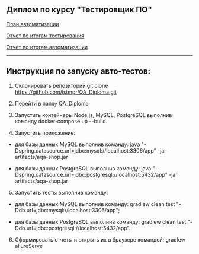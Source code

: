 ## Диплом по курсу "Тестировщик ПО"

[План автоматизации](https://github.com/lstmpr/QA_Diploma/blob/a5e709d4861e6dd1a60ed80ebe588ab90c96b9e4/docs/plan.md)

[Отчет по итогам тестирования](https://github.com/lstmpr/QA_Diploma/blob/2b43115d49fb7f7e83d2d71c1add9123133ec2d2/docs/Report.md)

[Отчет по итогам автоматизации](https://github.com/lstmpr/QA_Diploma/blob/447a771e8e71c29d7477f50a2c07b273c81a3019/docs/Summary.md)

---------------------

## Инструкция по запуску авто-тестов:

1. Склонировать репозиторий
git clone https://github.com/lstmpr/QA_Diploma.git
2. Перейти в папку QA_Diploma
3. Запустить контейнеры Node.js, MySQL, PostgreSQL выполнив команду docker-compose up --build.

4. Запустить приложение:

* для базы данных MySQL выполнив команду: java "-Dspring.datasource.url=jdbc:mysql://localhost:3306/app" -jar artifacts/aqa-shop.jar

* для базы данных PostgreSQL выполнив команду: java "-Dspring.datasource.url=jdbc:postgresql://localhost:5432/app" -jar artifacts/aqa-shop.jar


5. Запустить тесты выполнив команду:

* для базы данных MySQL выполнив команду: gradlew clean test "-Ddb.url=jdbc:mysql://localhost:3306/app";

* для базы данных PostgreSQL выполнив команду: gradlew clean test "-Ddb.url=jdbc:postgresql://localhost:5432/app".

6. Сформировать отчеты и открыть их в браузере командой:
gradlew allureServe
